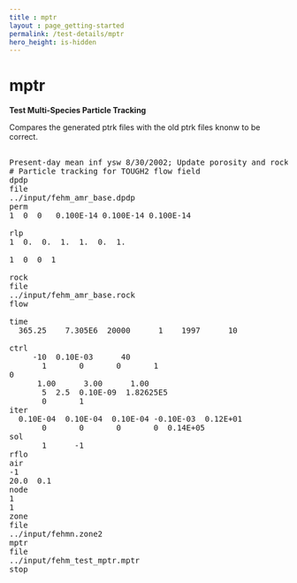 ```yaml
---
title : mptr
layout : page_getting-started
permalink: /test-details/mptr
hero_height: is-hidden
---
```


# mptr

**Test Multi-Species Particle Tracking**

Compares the generated ptrk files with the old ptrk files knonw to be correct.

<pre>

Present-day mean inf ysw 8/30/2002; Update porosity and rock density gplu 5/8/20
# Particle tracking for TOUGH2 flow field
dpdp
file
../input/fehm_amr_base.dpdp  
perm
1  0  0   0.100E-14 0.100E-14 0.100E-14

rlp
1  0.  0.  1.  1.  0.  1.

1  0  0  1

rock
file
../input/fehm_amr_base.rock                             
flow

time
  365.25    7.305E6	 20000      1    1997      10   

ctrl
     -10  0.10E-03      40
       1       0       0       1
0
      1.00      3.00      1.00
       5  2.5  0.10E-09  1.82625E5 
       0       1
iter
  0.10E-04  0.10E-04  0.10E-04 -0.10E-03  0.12E+01
       0       0       0       0  0.14E+05
sol
       1      -1
rflo
air
-1
20.0  0.1
node
1
1
zone
file
../input/fehmn.zone2                            
mptr
file
../input/fehm_test_mptr.mptr
stop

</pre>